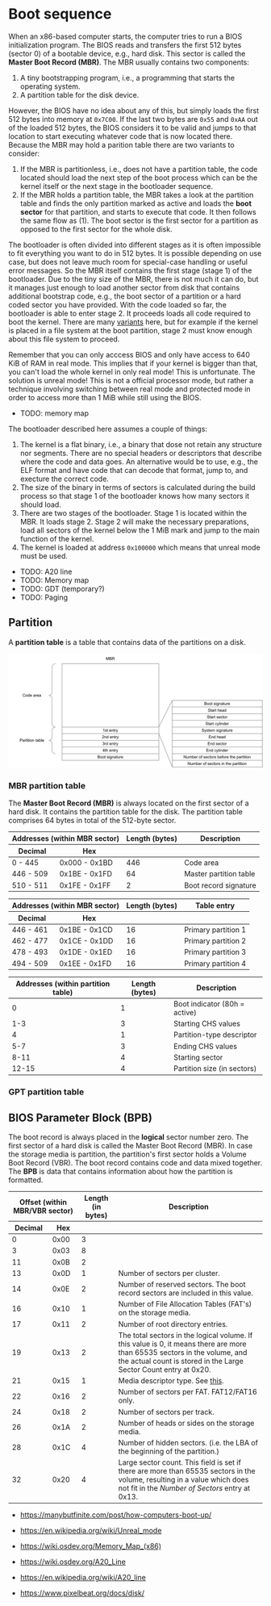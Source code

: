 # Boot sequence

When an x86-based computer starts, the computer tries to run a BIOS initialization program. The BIOS reads and transfers the first 512 bytes (sector 0) of a bootable device, e.g., hard disk. This sector is called the **Master Boot Record (MBR)**. The MBR usually contains two components:

1. A tiny bootstrapping program, i.e., a programming that starts the operating system.
2. A partition table for the disk device.

However, the BIOS have no idea about any of this, but simply loads the first 512 bytes into memory at `0x7C00`. If the last two bytes are `0x55` and `0xAA` out of the loaded 512 bytes, the BIOS considers it to be valid and jumps to that location to start executing whatever code that is now located there.
Because the MBR may hold a parition table there are two variants to consider:
1. If the MBR is partitionless, i.e., does not have a partition table, the code located should load the next step of the boot process which can be the kernel itself or the next stage in the bootloader sequence.
2. If the MBR holds a partition table, the MBR takes a look at the partition table and finds the only partition marked as active and loads the **boot sector** for that partition, and starts to execute that code. It then follows the same flow as (1). The boot sector is the first sector for a partition as opposed to the first sector for the whole disk.

The bootloader is often divided into different stages as it is often impossible to fit everything you want to do in 512 bytes. It is possible depending on use case, but does not leave much room for special-case handling or useful error messages. So the MBR itself contains the first stage (stage 1) of the bootloader. Due to the tiny size of the MBR, there is not much it can do, but it manages just enough to load another sector from disk that contains additional bootstrap code, e.g., the boot sector of a partition or a hard coded sector you have provided. With the code loaded so far, the bootloader is able to enter stage 2. It proceeds loads all code required to boot the kernel. There are many [variants](https://wiki.osdev.org/Boot_Sequence#Some_methods) here, but for example if the kernel is placed in a file system at the boot partition, stage 2 must know enough about this file system to proceed.

Remember that you can only acccess BIOS and only have access to 640 KiB of RAM in real mode. This implies that if your kernel is bigger than that, you can't load the whole kernel in only real mode! This is unfortunate. The solution is unreal mode! This is not a official processor mode, but rather a technique involving switching between real mode and protected mode in order to access more than 1 MiB while still using the BIOS.

- TODO: memory map

The bootloader described here assumes a couple of things:
1. The kernel is a flat binary, i.e., a binary that dose not retain any structure nor segments. There are no special headers or descriptors that describe where the code and data goes. An alternative would be to use, e.g., the ELF format and have code that can decode that format, jump to, and execture the correct code.
2. The size of the binary in terms of sectors is calculated during the build process so that stage 1 of the bootloader knows how many sectors it should load.
3. There are two stages of the bootloader. Stage 1 is located within the MBR. It loads stage 2. Stage 2 will make the necessary preparations, load all sectors of the kernel below the 1 MiB mark and jump to the main function of the kernel.
4. The kernel is loaded at address `0x100000` which means that unreal mode must be used.

- TODO: A20 line
- TODO: Memory map
- TODO: GDT (temporary?)
- TODO: Paging


## Partition
A **partition table** is a table that contains data of the partitions on a disk.

<div style="text-align: center;"><img src="partition_table.svg"></div>

### MBR partition table

The **Master Boot Record (MBR)** is always located on the first sector of a hard disk. It contains the partition table for the disk. The partition table comprises 64 bytes in total of the 512-byte sector.


<table>
  <thead>
    <tr>
      <th colspan="2">Addresses (within MBR sector)</th>
      <th>Length (bytes)</th>
      <th>Description</th>
    </tr>
    <tr>
      <th>Decimal</th>
      <th>Hex</th>
      <th></th>
      <th></th>
    </tr>
  </thead>
  <tbody>
    <tr>
      <td>0 - 445</td>
      <td>0x000 - 0x1BD</td>
      <td>446</td>
      <td>Code area</td>
    </tr>
    <tr>
      <td>446 - 509</td>
      <td>0x1BE - 0x1FD</td>
      <td>64</td>
      <td>Master partition table</td>
    </tr>
    <tr>
      <td>510 - 511</td>
      <td>0x1FE - 0x1FF</td>
      <td>2</td>
      <td>Boot record signature</td>
    </tr>
  </tbody>
</table>

<table>
  <thead>
    <tr>
      <th colspan="2">Addresses (within MBR sector)</th>
      <th>Length (bytes)</th>
      <th>Table entry</th>
    </tr>
    <tr>
      <th>Decimal</th>
      <th>Hex</th>
      <th></th>
      <th></th>
    </tr>
  </thead>
  <tbody>
    <tr>
      <td>446 - 461</td>
      <td>0x1BE - 0x1CD</td>
      <td>16</td>
      <td>Primary partition 1</td>
    </tr>
    <tr>
      <td>462 - 477</td>
      <td>0x1CE - 0x1DD</td>
      <td>16</td>
      <td>Primary partition 2</td>
    </tr>
    <tr>
      <td>478 - 493</td>
      <td>0x1DE - 0x1ED</td>
      <td>16</td>
      <td>Primary partition 3</td>
    </tr>
    <tr>
      <td>494 - 509</td>
      <td>0x1EE - 0x1FD</td>
      <td>16</td>
      <td>Primary partition 4</td>
    </tr>
  </tbody>
</table>


| Addresses (within partition table) | Length (bytes) | Description             |
|-|-|-|
|0 |1|Boot indicator (80h = active)|
|1-3|3|Starting CHS values|
|4 |1|Partition-type descriptor|
|5-7|3|Ending CHS values|
|8-11|4|Starting sector|
|12-15|4|Partition size (in sectors)|

### GPT partition table

## BIOS Parameter Block (BPB)


The boot record is always placed in the **logical** sector number zero. The first sector of a hard disk is called the Master Boot Record (MBR). In case the storage media is partition, the partition's first sector holds a Volume Boot Record (VBR). The boot record contains code and data mixed together. The **BPB** is data that contains information about how the partition is formatted.

<table>
  <thead>
    <tr>
      <th colspan="2">Offset (within MBR/VBR sector)</th>
      <th>Length (in bytes)</th>
      <th>Description</th>
    </tr>
    <tr>
      <th>Decimal</th>
      <th>Hex</th>
      <th></th>
      <th></th>
    </tr>
  </thead>
  <tbody>
    <tr>
      <td>0</td>
      <td>0x00</td>
      <td>3</td>
      <td>
      </td>
    </tr>
    <tr>
      <td>3</td>
      <td>0x03</td>
      <td>8</td>
      <td>
      </td>
    </tr>
    <tr>
      <td>11</td>
      <td>0x0B</td>
      <td>2</td>
      <td>
      </td>
    </tr>
    <tr>
      <td>13</td>
      <td>0x0D</td>
      <td>1</td>
      <td>Number of sectors per cluster.</td>
    </tr>
    <tr>
      <td>14</td>
      <td>0x0E</td>
      <td>2</td>
      <td>
        Number of reserved sectors. The boot record sectors are included in this
        value.
      </td>
    </tr>
    <tr>
      <td>16</td>
      <td>0x10</td>
      <td>1</td>
      <td>
        Number of File Allocation Tables (FAT's) on the storage media.
      </td>
    </tr>
    <tr>
      <td>17</td>
      <td>0x11</td>
      <td>2</td>
      <td>
        Number of root directory entries.
      </td>
    </tr>
    <tr>
      <td>19</td>
      <td>0x13</td>
      <td>2</td>
      <td>
        The total sectors in the logical volume. If this value is 0, it means
        there are more than 65535 sectors in the volume, and the actual count is
        stored in the Large Sector Count entry at 0x20.
      </td>
    </tr>
    <tr>
      <td>21</td>
      <td>0x15</td>
      <td>1</td>
      <td>
        Media descriptor type. See
        <a
          rel="nofollow"
          class="external text"
          href="https://en.wikipedia.org/wiki/Design_of_the_FAT_file_system#BPB20_OFS_0Ah"
          >this</a
        >.
      </td>
    </tr>
    <tr>
      <td>22</td>
      <td>0x16</td>
      <td>2</td>
      <td>Number of sectors per FAT. FAT12/FAT16 only.</td>
    </tr>
    <tr>
      <td>24</td>
      <td>0x18</td>
      <td>2</td>
      <td>Number of sectors per track.</td>
    </tr>
    <tr>
      <td>26</td>
      <td>0x1A</td>
      <td>2</td>
      <td>Number of heads or sides on the storage media.</td>
    </tr>
    <tr>
      <td>28</td>
      <td>0x1C</td>
      <td>4</td>
      <td>
        Number of hidden sectors. (i.e. the LBA of the beginning of the
        partition.)
      </td>
    </tr>
    <tr>
      <td>32</td>
      <td>0x20</td>
      <td>4</td>
      <td>
        Large sector count. This field is set if there are more than 65535
        sectors in the volume, resulting in a value which does not fit in the
        <i>Number of Sectors</i> entry at 0x13.
      </td>
    </tr>
  </tbody>
</table>




- https://manybutfinite.com/post/how-computers-boot-up/
- https://en.wikipedia.org/wiki/Unreal_mode

- https://wiki.osdev.org/Memory_Map_(x86)

- https://wiki.osdev.org/A20_Line
- https://en.wikipedia.org/wiki/A20_line

- https://www.pixelbeat.org/docs/disk/
